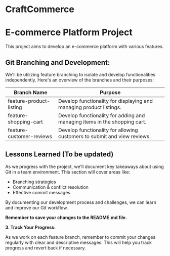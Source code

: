 # CraftCommerce

# E-commerce Platform Project

This project aims to develop an e-commerce platform with various features.

## Git Branching and Development:

We'll be utilizing feature branching to isolate and develop functionalities independently. Here's an overview of the branches and their purposes:

| **Branch Name**          | **Purpose**                                                               |
| ------------------------ | ------------------------------------------------------------------------- |
| feature-product-listing  | Develop functionality for displaying and managing product listings.       |
| feature-shopping-cart    | Develop functionality for adding and managing items in the shopping cart. |
| feature-customer-reviews | Develop functionality for allowing customers to submit and view reviews.  |

## Lessons Learned (To be updated)

As we progress with the project, we'll document key takeaways about using Git in a team environment. This section will cover areas like:

- Branching strategies
- Communication & conflict resolution
- Effective commit messages

By documenting our development process and challenges, we can learn and improve our Git workflow.

**Remember to save your changes to the README.md file.**

**3. Track Your Progress:**

As we work on each feature branch, remember to commit your changes regularly with clear and descriptive messages. This will help you track progress and revert back if necessary.
